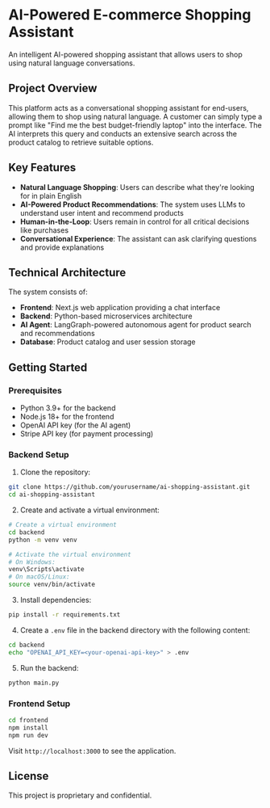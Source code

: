 # AI-Powered E-commerce Shopping Assistant

An intelligent AI-powered shopping assistant that allows users to shop using natural language conversations.

## Project Overview

This platform acts as a conversational shopping assistant for end-users, allowing them to shop using natural language. A customer can simply type a prompt like "Find me the best budget-friendly laptop" into the interface. The AI interprets this query and conducts an extensive search across the product catalog to retrieve suitable options.

## Key Features

- **Natural Language Shopping**: Users can describe what they're looking for in plain English
- **AI-Powered Product Recommendations**: The system uses LLMs to understand user intent and recommend products
- **Human-in-the-Loop**: Users remain in control for all critical decisions like purchases
- **Conversational Experience**: The assistant can ask clarifying questions and provide explanations

## Technical Architecture

The system consists of:

- **Frontend**: Next.js web application providing a chat interface
- **Backend**: Python-based microservices architecture
- **AI Agent**: LangGraph-powered autonomous agent for product search and recommendations
- **Database**: Product catalog and user session storage

## Getting Started

### Prerequisites

- Python 3.9+ for the backend
- Node.js 18+ for the frontend
- OpenAI API key (for the AI agent)
- Stripe API key (for payment processing)

### Backend Setup

1. Clone the repository:
```bash
git clone https://github.com/yourusername/ai-shopping-assistant.git
cd ai-shopping-assistant
```

2. Create and activate a virtual environment:
```bash
# Create a virtual environment
cd backend
python -m venv venv

# Activate the virtual environment
# On Windows:
venv\Scripts\activate
# On macOS/Linux:
source venv/bin/activate
```

3. Install dependencies:
```bash
pip install -r requirements.txt
```

4. Create a `.env` file in the backend directory with the following content:

```bash
cd backend
echo "OPENAI_API_KEY=<your-openai-api-key>" > .env
```

5. Run the backend:
```bash
python main.py
```

### Frontend Setup

```bash
cd frontend
npm install
npm run dev
```

Visit `http://localhost:3000` to see the application.

## License

This project is proprietary and confidential. 